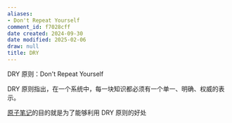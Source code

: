```yaml
---
aliases:
- Don't Repeat Yourself
comment_id: f7028cff
date created: 2024-09-30
date modified: 2025-02-06
draw: null
title: DRY
---
```

DRY 原则：Don't Repeat Yourself

DRY 原则指出，在一个系统中，每一块知识都必须有一个单一、明确、权威的表示。

[原子笔记](原子笔记.md)的目的就是为了能够利用 DRY 原则的好处
